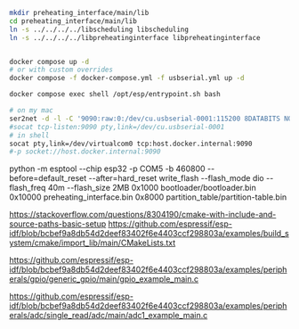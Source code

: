 


```bash
mkdir preheating_interface/main/lib
cd preheating_interface/main/lib
ln -s ../../../../libscheduling libscheduling
ln -s ../../../../libpreheatinginterface libpreheatinginterface


docker compose up -d
# or with custom overrides
docker compose -f docker-compose.yml -f usbserial.yml up -d

docker compose exec shell /opt/esp/entrypoint.sh bash
```


```bash
# on my mac
ser2net -d -l -C '9090:raw:0:/dev/cu.usbserial-0001:115200 8DATABITS NONE 1STOPBIT'
#socat tcp-listen:9090 pty,link=/dev/cu.usbserial-0001
# in shell
socat pty,link=/dev/virtualcom0 tcp:host.docker.internal:9090
#-p socket://host.docker.internal:9090
```



python -m esptool --chip esp32 -p COM5 -b 460800 --before=default_reset --after=hard_reset write_flash --flash_mode dio --flash_freq 40m --flash_size 2MB 0x1000 bootloader/bootloader.bin 0x10000 preheating_interface.bin 0x8000 partition_table/partition-table.bin


https://stackoverflow.com/questions/8304190/cmake-with-include-and-source-paths-basic-setup
https://github.com/espressif/esp-idf/blob/bcbef9a8db54d2deef83402f6e4403ccf298803a/examples/build_system/cmake/import_lib/main/CMakeLists.txt


https://github.com/espressif/esp-idf/blob/bcbef9a8db54d2deef83402f6e4403ccf298803a/examples/peripherals/gpio/generic_gpio/main/gpio_example_main.c

https://github.com/espressif/esp-idf/blob/bcbef9a8db54d2deef83402f6e4403ccf298803a/examples/peripherals/adc/single_read/adc/main/adc1_example_main.c

